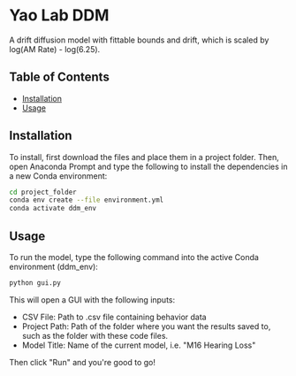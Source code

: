 # Yao Lab DDM

A drift diffusion model with fittable bounds and drift, which is scaled by log(AM Rate) - log(6.25).

## Table of Contents

- [Installation](#installation)
- [Usage](#usage)

## Installation

To install, first download the files and place them in a project folder.
Then, open Anaconda Prompt and type the following to install the dependencies in a new Conda environment:

```bash
cd project_folder
conda env create --file environment.yml
conda activate ddm_env
```

## Usage

To run the model, type the following command into the active Conda environment (ddm_env):

```bash
python gui.py
```

This will open a GUI with the following inputs:
- CSV File: Path to .csv file containing behavior data
- Project Path: Path of the folder where you want the results saved to, such as the folder with these code files.
- Model Title: Name of the current model, i.e. "M16 Hearing Loss"

Then click "Run" and you're good to go!
